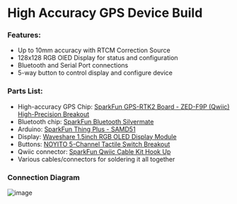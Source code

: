 # High Accuracy GPS Device Build

### Features:
 - Up to 10mm accuracy with RTCM Correction Source
 - 128x128 RGB OlED Display for status and configuration
 - Bluetooth and Serial Port connections
 - 5-way button to control display and configure device
 
 ### Parts List:
 - High-accuracy GPS Chip: [SparkFun GPS-RTK2 Board - ZED-F9P (Qwiic) High-Precision Breakout](https://amzn.to/2HEfFoN)
 - Bluetooth chip: [SparkFun Bluetooth Silvermate](https://amzn.to/35LofKn)
 - Arduino: [SparkFun Thing Plus - SAMD51](https://amzn.to/3kK7pSq)
 - Display: [Waveshare 1.5inch RGB OLED Display Module](https://amzn.to/3oGIIsc)
 - Buttons: [NOYITO 5-Channel Tactile Switch Breakout](https://amzn.to/31V8IGq)
 - Qwiic connector: [SparkFun Qwiic Cable Kit Hook Up](https://amzn.to/2TBvj6r)
 - Various cables/connectors for soldering it all together
 
### Connection Diagram

![image](https://user-images.githubusercontent.com/1378165/97655357-23fe2300-1a22-11eb-9e4f-2a2a4c6cb93b.png)
